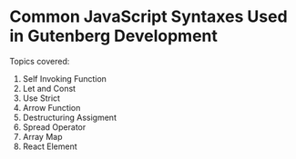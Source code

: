 # Common JavaScript Syntaxes Used in Gutenberg Development

Topics covered:

1. Self Invoking Function
1. Let and Const
1. Use Strict
1. Arrow Function
1. Destructuring Assigment
1. Spread Operator
1. Array Map
1. React Element